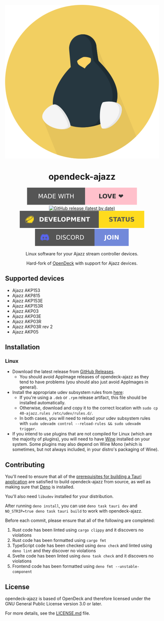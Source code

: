 <div align="center">

![opendeck-ajazz Logo](assets/logo.svg)

# opendeck-ajazz

[![Made with love](assets/badge-made-with-love.svg)](https://github.com/mistweaverco/opendeck-ajazz/graphs/contributors)
[![GitHub release (latest by date)](https://img.shields.io/github/v/release/mistweaverco/opendeck-ajazz?style=for-the-badge)](https://github.com/mistweaverco/opendeck-ajazz/releases/latest)
[![Development status)](assets/badge-development-status.svg)](https://github.com/orgs/mistweaverco/projects/3/views/1?filterQuery=repo%3Amistweaverco%2Fopendeck-ajazz)
[![Discord](assets/badge-discord.svg)](https://mistweaverco.com/discord)

<p></p>

Linux software for your Ajazz stream controller devices.

Hard-fork of [OpenDeck](https://github.com/nekename/OpenDeck) with
support for Ajazz devices.

<p></p>

</div>

## Supported devices

- Ajazz AKP153
- Ajazz AKP815
- Ajazz AKP153E
- Ajazz AKP153R
- Ajazz AKP03
- Ajazz AKP03E
- Ajazz AKP03R
- Ajazz AKP03R rev 2
- Ajazz AKP05

## Installation

### Linux

- Download the latest release from [GitHub Releases](https://github.com/mistweaverco/opendeck-ajazz/releases/latest).
	- You should avoid AppImage releases of opendeck-ajazz as they tend to have problems (you should also just avoid AppImages in general).
- Install the appropriate udev subsystem rules from [here](https://raw.githubusercontent.com/OpenActionAPI/rust-elgato-streamdeck/main/40-streamdeck.rules):
	- If you're using a `.deb` or `.rpm` release artifact, this file should be installed automatically.
	- Otherwise, download and copy it to the correct location with `sudo cp 40-ajazz.rules /etc/udev/rules.d/`.
	- In both cases, you will need to reload your udev subsystem rules with `sudo udevadm control --reload-rules && sudo udevadm trigger`.
- If you intend to use plugins that are not compiled for Linux (which are the majority of plugins), you will need to have [Wine](https://www.winehq.org/) installed on your system. Some plugins may also depend on Wine Mono (which is sometimes, but not always included, in your distro's packaging of Wine).

## Contributing

You'll need to ensure that all of the
[prerequisites for building a Tauri application](https://tauri.app/start/prerequisites)
are satisfied to build opendeck-ajazz from source,
as well as making sure that [Deno](https://deno.com/) is installed.

You'll also need `libudev` installed for your distribution.

After running `deno install`,
you can use `deno task tauri dev` and
`NO_STRIP=true deno task tauri build` to work with opendeck-ajazz.

Before each commit, please ensure that all of the following are completed:
1. Rust code has been linted using `cargo clippy` and it discovers no violations
2. Rust code has been formatted using `cargo fmt`
3. TypeScript code has been checked using `deno check` and linted using `deno lint` and they discover no violations
4. Svelte code has been linted using `deno task check` and it discovers no violations
5. Frontend code has been formatted using `deno fmt --unstable-component`

## License

opendeck-ajazz is based of OpenDeck and
therefore licensed under the GNU General Public License version 3.0 or later.

For more details, see the [LICENSE.md](LICENSE.md) file.


